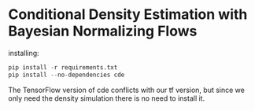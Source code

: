 # Conditional Density Estimation with Bayesian Normalizing Flows

installing:
```python
pip install -r requirements.txt
pip install --no-dependencies cde
```
The TensorFlow version of cde conflicts with our tf version, but since we only need the density simulation there is no need to install it.
